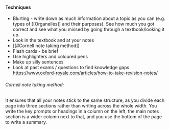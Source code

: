 #### Techniques
- Blurting - write down as much information about a topic as you can (e.g. types of [[Organelles]] and their purposes). See how much you got correct and see what you missed by going through a textbook/looking it up.
- Look in the textbook and at your notes
- [[#Cornell note taking method]]
- Flash cards - be brief
- Use highlighters and coloured pens
- Make up silly sentences
- Look at past exams / questions to find knowledge gaps
https://www.oxford-royale.com/articles/how-to-take-revision-notes/



###### Cornell note taking method:
It ensures that all your notes stick to the same structure, as you divide each page into three sections rather than writing across the whole width. You write the key prompts or headings in a column on the left, the main notes section is a wider column next to that, and you use the bottom of the page to write a summary.